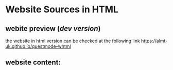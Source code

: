 # Website Sources in HTML

## webite preview (*dev version*)
the website in html version can be checked at the following link
https://almt-uk.github.io/questmode-whtml


## website content:
